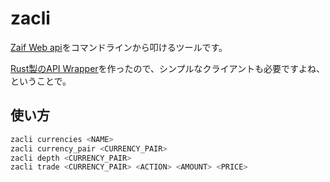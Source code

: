 # zacli

[Zaif Web api](http://techbureau-api-document.readthedocs.io/ja/latest/index.html)をコマンドラインから叩けるツールです。

[Rust製のAPI Wrapper](https://github.com/yajamon/zaif-api-rust)を作ったので、シンプルなクライアントも必要ですよね、ということで。

## 使い方

```sh
zacli currencies <NAME>
zacli currency_pair <CURRENCY_PAIR>
zacli depth <CURRENCY_PAIR>
zacli trade <CURRENCY_PAIR> <ACTION> <AMOUNT> <PRICE>
```
